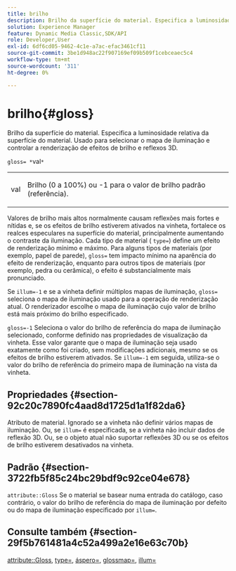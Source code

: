 ```yaml
---
title: brilho
description: Brilho da superfície do material. Especifica a luminosidade relativa da superfície do material. Usado para selecionar o mapa de iluminação e controlar a renderização de efeitos de brilho e reflexos 3D.
solution: Experience Manager
feature: Dynamic Media Classic,SDK/API
role: Developer,User
exl-id: 6df6cd05-9462-4c1e-a7ac-efac3461cf11
source-git-commit: 3be1d948ac22f907169ef09b509f1cebceaec5c4
workflow-type: tm+mt
source-wordcount: '311'
ht-degree: 0%

---
```


# brilho{#gloss}

Brilho da superfície do material. Especifica a luminosidade relativa da superfície do material. Usado para selecionar o mapa de iluminação e controlar a renderização de efeitos de brilho e reflexos 3D.

`gloss= *`val`*`

<table id="simpletable_82166CA080AD401180404462FB2407D7"> 
 <tr class="strow"> 
  <td class="stentry"> <p><span class="codeph"> <span class="varname"> val</span> </span> </p></td> 
  <td class="stentry"> <p>Brilho (0 a 100%) ou -1 para o valor de brilho padrão (referência). </p></td> 
 </tr> 
</table>

Valores de brilho mais altos normalmente causam reflexões mais fortes e nítidas e, se os efeitos de brilho estiverem ativados na vinheta, fortalece os realces especulares na superfície do material, principalmente aumentando o contraste da iluminação. Cada tipo de material ( `type=`) define um efeito de renderização mínimo e máximo. Para alguns tipos de materiais (por exemplo, papel de parede), `gloss=` tem impacto mínimo na aparência do efeito de renderização, enquanto para outros tipos de materiais (por exemplo, pedra ou cerâmica), o efeito é substancialmente mais pronunciado.

Se `illum=-1` e se a vinheta definir múltiplos mapas de iluminação, `gloss=` seleciona o mapa de iluminação usado para a operação de renderização atual. O renderizador escolhe o mapa de iluminação cujo valor de brilho está mais próximo do brilho especificado.

`gloss=-1` Seleciona o valor do brilho de referência do mapa de iluminação selecionado, conforme definido nas propriedades de visualização da vinheta. Esse valor garante que o mapa de iluminação seja usado exatamente como foi criado, sem modificações adicionais, mesmo se os efeitos de brilho estiverem ativados. Se `illum=-1` em seguida, utiliza-se o valor do brilho de referência do primeiro mapa de iluminação na vista da vinheta.

## Propriedades {#section-92c20c7890fc4aad8d1725d1a1f82da6}

Atributo de material. Ignorado se a vinheta não definir vários mapas de iluminação. Ou, se `illum=` é especificada, se a vinheta não incluir dados de reflexão 3D. Ou, se o objeto atual não suportar reflexões 3D ou se os efeitos de brilho estiverem desativados na vinheta.

## Padrão {#section-3722fb5f85c24bc29bdf9c92ce04e678}

`attribute::Gloss` Se o material se basear numa entrada do catálogo, caso contrário, o valor do brilho de referência do mapa de iluminação por defeito ou do mapa de iluminação especificado por `illum=`.

## Consulte também {#section-29f5b761481a4c52a499a2e16e63c70b}

[attribute::Gloss](../../../../../ir-api/material-cat/image-rendering-api-ref/c-ir-material-catalog/c-ir-material-data-reference/r-ir-cat-gloss.md#reference-5277f62a67e2408ab94699aa712f1eeb), [type=](../../../../../ir-api/http-protocol/image-rendering-api-ref/c-ir-http-protocol-ref/c-ir-http-protocol-command-reference/r-ir-http-type.md#reference-128c7de89e2d46838019b560f3f84a35), [áspero=](../../../../../ir-api/http-protocol/image-rendering-api-ref/c-ir-http-protocol-ref/c-ir-http-protocol-command-reference/r-ir-rough.md#reference-00add846b09f4dc39420bda1ca414180), [glossmap=](../../../../../ir-api/http-protocol/image-rendering-api-ref/c-ir-http-protocol-ref/c-ir-http-protocol-command-reference/r-ir-glossmap.md#reference-99940148ae6a401482b2d03c68530f3a), [illum=](../../../../../ir-api/http-protocol/image-rendering-api-ref/c-ir-http-protocol-ref/c-ir-http-protocol-command-reference/r-ir-http-illum.md#reference-8efe483a30684022bfe711eb73efbee6)
